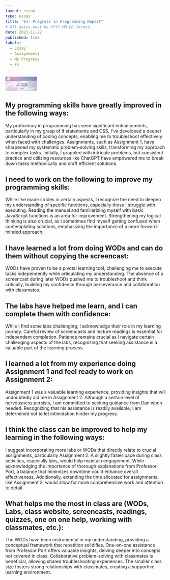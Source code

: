 ```yaml
---
layout: essay
type: essay
title: "E4: Progress in Programming Report"
# All dates must be YYYY-MM-DD format!
date: 2023-11-22
published: true
labels:
  - Essay
  - Assignment1
  - My Progress
  - E4
---
```

<img width="100px" class="rounded float-start pe-4" src="../img/nailshopss.png">

## My programming skills have greatly improved in the following ways:

My proficiency in programming has seen significant enhancements, particularly in my grasp of if statements and CSS. I've developed a deeper understanding of coding concepts, enabling me to troubleshoot effectively when faced with challenges. Assignments, such as Assignment 1, have sharpened my systematic problem-solving skills, transforming my approach to complex tasks. Initially, I grappled with intricate problems, but consistent practice and utilizing resources like ChatGPT have empowered me to break down tasks methodically and craft efficient solutions.

## I need to work on the following to improve my programming skills:

While I've made strides in certain aspects, I recognize the need to deepen my understanding of specific functions, especially those I struggle with executing. Reading the manual and familiarizing myself with basic JavaScript functions is an area for improvement. Strengthening my logical thinking is also crucial, as I sometimes find myself getting confused when contemplating solutions, emphasizing the importance of a more forward-minded approach.

## I have learned a lot from doing WODs and can do them without copying the screencast:

WODs have proven to be a pivotal learning tool, challenging me to execute tasks independently while articulating my understanding. The absence of a screencast during later WODs pushed me to troubleshoot and think critically, building my confidence through perseverance and collaboration with classmates.

## The labs have helped me learn, and I can complete them with confidence:

While I find some labs challenging, I acknowledge their role in my learning journey. Careful review of screencasts and lecture readings is essential for independent completion. Patience remains crucial as I navigate certain challenging aspects of the labs, recognizing that seeking assistance is a valuable part of the learning process.

## I learned a lot from my experience doing Assignment 1 and feel ready to work on Assignment 2:

Assignment 1 was a valuable learning experience, providing insights that will undoubtedly aid me in Assignment 2. Although a certain level of nervousness persists, I am committed to seeking guidance from Dan when needed. Recognizing that his assistance is readily available, I am determined not to let intimidation hinder my progress.

## I think the class can be improved to help my learning in the following ways:

I suggest incorporating more labs or WODs that directly relate to crucial assignments, particularly Assignment 2. A slightly faster pace during class activities, especially labs, would help maintain engagement. While acknowledging the importance of thorough explanations from Professor Port, a balance that minimizes downtime could enhance overall effectiveness. Additionally, extending the time allocated for assignments, like Assignment 2, would allow for more comprehensive work and attention to detail.

## What helps me the most in class are (WODs, Labs, class website, screencasts, readings, quizzes, one on one help, working with classmates, etc.):

The WODs have been instrumental in my understanding, providing a conceptual framework that repetition solidifies. One-on-one assistance from Professor Port offers valuable insights, delving deeper into concepts not covered in class. Collaborative problem-solving with classmates is beneficial, allowing shared troubleshooting experiences. The smaller class size fosters strong relationships with classmates, creating a supportive learning environment.

